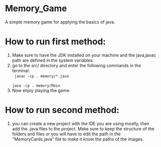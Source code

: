 # Memory_Game
A simple memory game for applying the basics of java.

# How to run first method:

1) Make sure to have the JDK installed on your machine and the java,javac path are defined in the system variables.
2) go to the src/ directory and enter the following commands in the terminal: 
      </br>
      <code> javac -cp . memory/*.java </code>
      </br>
      <code> java -cp . memory/Main </code>
3) Now enjoy playing the game.

# How to run second method:

1) you can create a new project with the IDE you are using mostly, then add the .java files to the project. Make sure to keep the structure of the folders and files or you will have to edit the path in the "MemoryCards.java" file to make it know the paths of the images.

